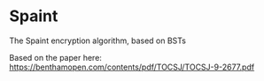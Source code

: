 # Spaint
The Spaint encryption algorithm, based on BSTs

Based on the paper here: https://benthamopen.com/contents/pdf/TOCSJ/TOCSJ-9-2677.pdf
